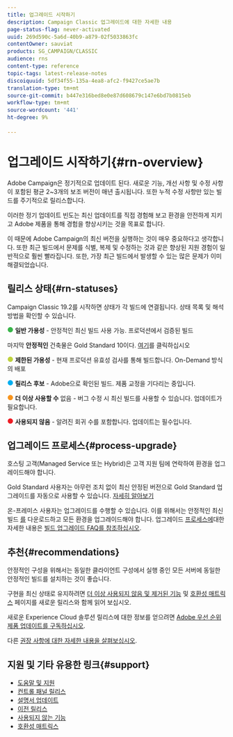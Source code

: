 ```yaml
---
title: 업그레이드 시작하기
description: Campaign Classic 업그레이드에 대한 자세한 내용
page-status-flag: never-activated
uuid: 269d590c-5a6d-40b9-a879-02f5033863fc
contentOwner: sauviat
products: SG_CAMPAIGN/CLASSIC
audience: rns
content-type: reference
topic-tags: latest-release-notes
discoiquuid: 5df34f55-135a-4ea8-afc2-f9427ce5ae7b
translation-type: tm+mt
source-git-commit: b447e316bed8e0e87d608679c147e6bd7b0815eb
workflow-type: tm+mt
source-wordcount: '441'
ht-degree: 9%

---
```



# 업그레이드 시작하기{#rn-overview}

Adobe Campaign은 정기적으로 업데이트 된다. 새로운 기능, 개선 사항 및 수정 사항이 포함된 평균 2~3개의 보조 버전이 매년 출시됩니다. 또한 누적 수정 사항만 있는 빌드를 주기적으로 릴리스합니다.

이러한 정기 업데이트 빈도는 최신 업데이트를 직접 경험해 보고 환경을 안전하게 지키고 Adobe 제품을 통해 경험을 향상시키는 것을 목표로 합니다.

이 때문에 Adobe Campaign의 최신 버전을 실행하는 것이 매우 중요하다고 생각합니다. 또한 최근 빌드에서 문제를 식별, 복제 및 수정하는 것과 같은 향상된 지원 경험이 일반적으로 훨씬 빨라집니다. 또한, 가장 최근 빌드에서 발생할 수 있는 많은 문제가 이미 해결되었습니다.

## 릴리스 상태{#rn-statuses}

Campaign Classic 19.2를 시작하면 상태가 각 빌드에 연결됩니다. 상태 목록 및 해석 방법을 확인할 수 있습니다.

![](assets/do-not-localize/green3.png) **일반 가용성** - 안정적인 최신 빌드 사용 가능. 프로덕션에서 검증된 빌드

마지막 **안정적인** 건축물은 Gold Standard 10이다. [여기](../../rn/using/gold-standard.md#gs-10)를 클릭하십시오

![](assets/do-not-localize/limited3.png) **제한된 가용성** - 현재 프로덕션 유효성 검사를 통해 빌드합니다. On-Demand 방식의 배포

![](assets/do-not-localize/blue3.png) **릴리스 후보** - Adobe으로 확인된 빌드. 제품 교정을 기다리는 중입니다.

![](assets/do-not-localize/orange3.png) **더 이상 사용할 수** 없음 - 버그 수정 시 최신 빌드를 사용할 수 있습니다. 업데이트가 필요합니다.

![](assets/do-not-localize/red3.png) **사용되지 않음** - 알려진 회귀 수를 포함합니다. 업데이트는 필수입니다.

## 업그레이드 프로세스{#process-upgrade}

호스팅 고객(Managed Service 또는 Hybrid)은 고객 지원 팀에 연락하여 환경을 업그레이드해야 합니다.

Gold Standard 사용자는 아무런 조치 없이 최신 안정된 버전으로 Gold Standard 업그레이드를 자동으로 사용할 수 있습니다. [자세히 알아보기](https://helpx.adobe.com/campaign/kb/gold-standard.html#gs-10)

온-프레미스 사용자는 업그레이드를 수행할 수 있습니다. 이를 위해서는 안정적인 최신 빌드 [를](https://experience.adobe.com/#/downloads/content/software-distribution/en/campaign.html) 다운로드하고 모든 환경을 업그레이드해야 합니다. 업그레이드 [프로세스에](https://helpx.adobe.com/kr/campaign/kb/acc-build-upgrade.html)대한 자세한 내용은 [빌드 업그레이드 FAQ를 참조하십시오](https://helpx.adobe.com/kr/campaign/kb/build-upgrade-faq.html).

## 추천{#recommendations}

안정적인 구성을 위해서는 동일한 클라이언트 구성에서 실행 중인 모든 서버에 동일한 안정적인 빌드를 설치하는 것이 좋습니다.

구현을 최신 상태로 유지하려면 [더 이상 사용되지 않음 및 제거된 기능](../../rn/using/deprecated-features.md) 및 [호환성 매트릭스](../../rn/using/compatibility-matrix.md) 페이지를 새로운 릴리스와 함께 읽어 보십시오.

새로운 Experience Cloud 솔루션 릴리스에 대한 정보를 얻으려면 [Adobe 우선 순위 제품 업데이트를 구독하십시오](https://www.adobe.com/subscription/priority-product-update.html).

다른 [권장 사항에 대한 자세한 내용을 살펴보십시오](https://helpx.adobe.com/campaign/kb/acc-build-upgrade.html#Recommendations).

## 지원 및 기타 유용한 링크{#support}

* [도움말 및 지원](https://helpx.adobe.com/campaign/kb/ac-support.html#acc-support)
* [컨트롤 패널 릴리스](https://docs.adobe.com/content/help/ko-KR/control-panel/using/release-notes.html)
* [설명서 업데이트](../../rn/using/documentation-updates.md)
* [이전 릴리스](../../rn/using/release--20-1.md)
* [사용되지 않는 기능](../../rn/using/deprecated-features.md)
* [호환성 매트릭스](../../rn/using/compatibility-matrix.md)

